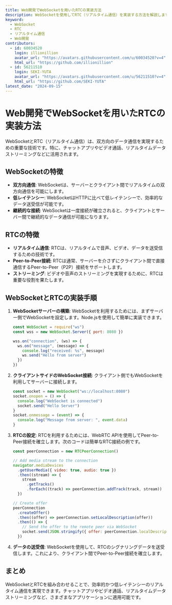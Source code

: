 ```yaml
---
title: Web開発でWebSocketを用いたRTCの実装方法
description: WebSocketを使用してRTC（リアルタイム通信）を実装する方法を解説します。
keyword:
  - WebSocket
  - RTC
  - リアルタイム通信
  - Web開発
contributors:
  - id: 60034520
    login: illionillion
    avatar_url: "https://avatars.githubusercontent.com/u/60034520?v=4"
    html_url: "https://github.com/illionillion"
  - id: 56211510
    login: SEKI-YUTA
    avatar_url: "https://avatars.githubusercontent.com/u/56211510?v=4"
    html_url: "https://github.com/SEKI-YUTA"
latest_date: "2024-09-15"
---
```


# Web開発でWebSocketを用いたRTCの実装方法

WebSocketとRTC（リアルタイム通信）は、双方向のデータ通信を実現するための重要な技術です。特に、チャットアプリやビデオ通話、リアルタイムデータストリーミングなどに活用されます。

## WebSocketの特徴

- **双方向通信**: WebSocketは、サーバーとクライアント間でリアルタイムの双方向通信を可能にします。
- **低レイテンシー**: WebSocketはHTTPに比べて低レイテンシーで、効率的なデータ送受信が可能です。
- **継続的な接続**: WebSocketは一度接続が確立されると、クライアントとサーバー間で継続的なデータ通信が可能になります。

## RTCの特徴

- **リアルタイム通信**: RTCは、リアルタイムで音声、ビデオ、データを送受信するための技術です。
- **Peer-to-Peer接続**: RTCは通常、サーバーを介さずにクライアント間で直接通信するPeer-to-Peer（P2P）接続をサポートします。
- **ストリーミング**: ビデオや音声のストリーミングを実現するために、RTCは重要な役割を果たします。

## WebSocketとRTCの実装手順

1. **WebSocketサーバーの構築**: WebSocketを利用するためには、まずサーバー側でWebSocketを設定します。Node.jsを使用して簡単に実装できます。

   ```js
   const WebSocket = require("ws")
   const wss = new WebSocket.Server({ port: 8080 })

   wss.on("connection", (ws) => {
     ws.on("message", (message) => {
       console.log("received: %s", message)
       ws.send("Hello from server")
     })
   })
   ```

2. **クライアントサイドのWebSocket接続**: クライアント側でもWebSocketを利用してサーバーに接続します。

   ```js
   const socket = new WebSocket("ws://localhost:8080")
   socket.onopen = () => {
     console.log("WebSocket is connected")
     socket.send("Hello Server")
   }
   socket.onmessage = (event) => {
     console.log("Message from server: ", event.data)
   }
   ```

3. **RTCの設定**: RTCを利用するためには、WebRTC APIを使用してPeer-to-Peer接続を確立します。次のコードは簡単なRTC接続の例です。

   ```js
   const peerConnection = new RTCPeerConnection()

   // Add media stream to the connection
   navigator.mediaDevices
     .getUserMedia({ video: true, audio: true })
     .then((stream) => {
       stream
         .getTracks()
         .forEach((track) => peerConnection.addTrack(track, stream))
     })

   // Create offer
   peerConnection
     .createOffer()
     .then((offer) => peerConnection.setLocalDescription(offer))
     .then(() => {
       // Send the offer to the remote peer via WebSocket
       socket.send(JSON.stringify({ offer: peerConnection.localDescription }))
     })
   ```

4. **データの送受信**: WebSocketを使用して、RTCのシグナリングデータを送受信します。これにより、クライアント間でPeer-to-Peer接続を確立します。

## まとめ

WebSocketとRTCを組み合わせることで、効率的かつ低レイテンシーのリアルタイム通信を実現できます。チャットアプリやビデオ通話、リアルタイムデータストリーミングなど、さまざまなアプリケーションに適用可能です。
